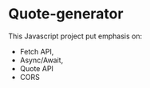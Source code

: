 # Quote-generator

This Javascript project put emphasis on: 
  - Fetch API, 
  - Async/Await, 
  - Quote API
  - CORS
